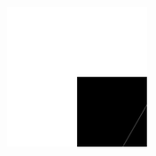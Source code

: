 <p align="center" style="position: relative;">
<!--   <img src="./assets/Banner-4MP.png" style="max-width: 100%;" width="100%" height="auto" loading="eager"> -->
<!--   <img src="./assets/svg/name_animation.svg"> -->
  <img src="./assets/svg/triangle.svg" style="max-width: 50%;" width="50%">
</p>
